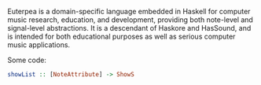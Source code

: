 
Euterpea is a domain-specific language embedded in Haskell for computer music research, education, and development, providing both note-level and signal-level abstractions. It is a descendant of Haskore and HasSound, and is intended for both educational purposes as well as serious computer music applications.

Some code:

```haskell
showList :: [NoteAttribute] -> ShowS
```

